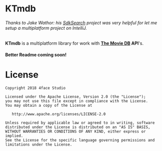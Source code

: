KTmdb
==========

###### Thanks to Jake Wathor: his [SdkSearch](https://github.com/JakeWharton/SdkSearch) project was very helpful for let me setup a multiplatform project on IntelliJ.



**KTmdb** is a multiplatform library for work with **[The Movie DB](https://www.themoviedb.org) API**'s.



#### Better Readme coming soon!



License
=======

    Copyright 2018 4face Studio
    
    Licensed under the Apache License, Version 2.0 (the "License");
    you may not use this file except in compliance with the License.
    You may obtain a copy of the License at
    
       http://www.apache.org/licenses/LICENSE-2.0
    
    Unless required by applicable law or agreed to in writing, software
    distributed under the License is distributed on an "AS IS" BASIS,
    WITHOUT WARRANTIES OR CONDITIONS OF ANY KIND, either express or implied.
    See the License for the specific language governing permissions and
    limitations under the License.
